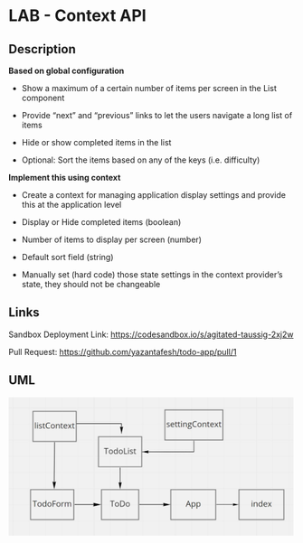 # LAB - Context API

## Description

**Based on global configuration**

- Show a maximum of a certain number of items per screen in the List component

- Provide “next” and “previous” links to let the users navigate a long list of items

- Hide or show completed items in the list

- Optional: Sort the items based on any of the keys (i.e. difficulty)

**Implement this using context**

- Create a context for managing application display settings and provide this at the application level

- Display or Hide completed items (boolean)

- Number of items to display per screen (number)

- Default sort field (string)

- Manually set (hard code) those state settings in the context provider’s state, they should not be changeable

## Links

  Sandbox Deployment Link: https://codesandbox.io/s/agitated-taussig-2xj2w

  Pull Request: https://github.com/yazantafesh/todo-app/pull/1

## UML

![UML](./lab31.JPG)
